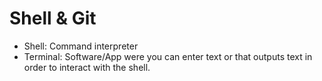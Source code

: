# Shell & Git

- Shell: Command interpreter
- Terminal: Software/App were you can enter text or that outputs text in order to interact with the shell.
